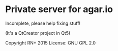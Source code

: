 # Private server for agar.io
Incomplete, please help fixing stuff!

(It's a QtCreator project in Qt5)


Copyright RN+ 2015
License: GNU GPL 2.0
